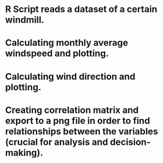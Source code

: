 # R Script reads a dataset of a certain windmill.
# Calculating monthly average windspeed and plotting.
# Calculating wind direction and plotting.
# Creating correlation matrix and export to a png file in order to find relationships between the variables (crucial for analysis and decision-making).
